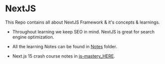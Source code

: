 # NextJS

This Repo contains all about NextJS Framework & it's concepts & learnings.

- Throughout learning we keep SEO in mind. NextJS is great for search engine optimization.
- All the learning Notes can be found in [Notes](https://github.com/abhimvp/NextJS/blob/main/Notes) folder.

- Next.js 15 crash course notes in [js-mastery_HERE](https://github.com/abhimvp/NextJS/blob/main/nextjs).
